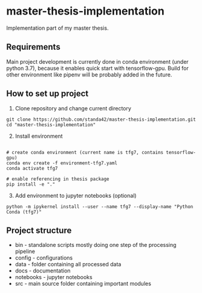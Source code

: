 # master-thesis-implementation
Implementation part of my master thesis.

## Requirements

Main project development is currently done in conda environment (under python 3.7), because it enables quick start with tensorflow-gpu. Build for other environment like pipenv will be probably added in the future.

## How to set up project

1. Clone repository and change current directory
```
git clone https://github.com/standa42/master-thesis-implementation.git
cd "master-thesis-implementation"
```

2. Install environment
```

# create conda environment (current name is tfg7, contains tensorflow-gpu)
conda env create -f environment-tfg7.yaml
conda activate tfg7

# enable referencing in thesis package
pip install -e "."
```

3. Add environment to jupyter notebooks (optional)
```
python -m ipykernel install --user --name tfg7 --display-name "Python Conda (tfg7)"
```

## Project structure
- bin - standalone scripts mostly doing one step of the processing pipeline
- config - configurations
- data - folder containing all processed data
- docs - documentation
- notebooks - jupyter notebooks
- src - main source folder containing important modules








